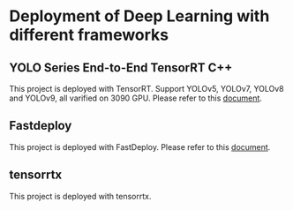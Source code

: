 # Deployment of Deep Learning with different frameworks

## YOLO Series End-to-End TensorRT C++

This project is deployed with TensorRT. Support YOLOv5, YOLOv7, YOLOv8 and YOLOv9, all varified on 3090 GPU.
Please refer to this [document](yoloe2ev2/README.md).


## Fastdeploy

This project is deployed with FastDeploy.
Please refer to this [document](fd/README.md).


## tensorrtx

This project is deployed with tensorrtx.
